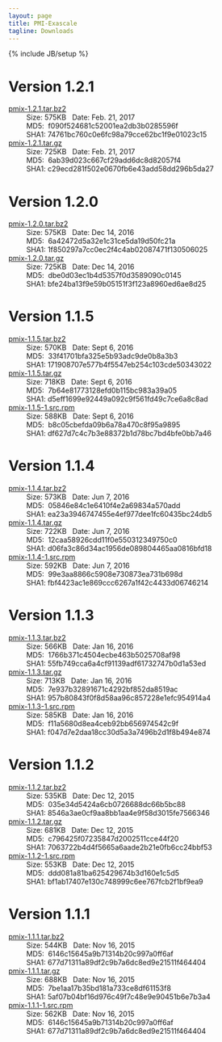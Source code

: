 ```yaml
---
layout: page
title: PMI-Exascale
tagline: Downloads
---
```

{% include JB/setup %}

Version 1.2.1
==============
[pmix-1.2.1.tar.bz2](https://raw.githubusercontent.com/pmix/tarballs/master/pmix-1.2.1.tar.bz2)<br>
&nbsp;&nbsp;&nbsp;&nbsp;&nbsp;&nbsp;&nbsp;&nbsp;&nbsp;Size: 575KB&nbsp;&nbsp;&nbsp;Date: Feb. 21, 2017<br>
&nbsp;&nbsp;&nbsp;&nbsp;&nbsp;&nbsp;&nbsp;&nbsp;&nbsp;MD5:&nbsp;&nbsp;f090f524681c52001ea2db3b0285596f<br>
&nbsp;&nbsp;&nbsp;&nbsp;&nbsp;&nbsp;&nbsp;&nbsp;&nbsp;SHA1:&nbsp;74761bc760c0e6fc98a79cce62bc1f9e01023c15<br>
[pmix-1.2.1.tar.gz](https://raw.githubusercontent.com/pmix/tarballs/master/pmix-1.2.1.tar.gz)<br>
&nbsp;&nbsp;&nbsp;&nbsp;&nbsp;&nbsp;&nbsp;&nbsp;&nbsp;Size: 725KB&nbsp;&nbsp;&nbsp;Date: Feb. 21, 2017<br>
&nbsp;&nbsp;&nbsp;&nbsp;&nbsp;&nbsp;&nbsp;&nbsp;&nbsp;MD5:&nbsp;&nbsp;6ab39d023c667cf29add6dc8d82057f4<br>
&nbsp;&nbsp;&nbsp;&nbsp;&nbsp;&nbsp;&nbsp;&nbsp;&nbsp;SHA1:&nbsp;c29ecd281f502e0670fb6e43add58dd296b5da27<br>

Version 1.2.0
==============
[pmix-1.2.0.tar.bz2](https://raw.githubusercontent.com/pmix/tarballs/master/pmix-1.2.0.tar.bz2)<br>
&nbsp;&nbsp;&nbsp;&nbsp;&nbsp;&nbsp;&nbsp;&nbsp;&nbsp;Size: 575KB&nbsp;&nbsp;&nbsp;Date: Dec 14, 2016<br>
&nbsp;&nbsp;&nbsp;&nbsp;&nbsp;&nbsp;&nbsp;&nbsp;&nbsp;MD5:&nbsp;&nbsp;6a42472d5a32e1c31ce5da19d50fc21a<br>
&nbsp;&nbsp;&nbsp;&nbsp;&nbsp;&nbsp;&nbsp;&nbsp;&nbsp;SHA1:&nbsp;1f850297a7cc0ec2f4c4ab02087471f130506025<br>
[pmix-1.2.0.tar.gz](https://raw.githubusercontent.com/pmix/tarballs/master/pmix-1.2.0.tar.gz)<br>
&nbsp;&nbsp;&nbsp;&nbsp;&nbsp;&nbsp;&nbsp;&nbsp;&nbsp;Size: 725KB&nbsp;&nbsp;&nbsp;Date: Dec 14, 2016<br>
&nbsp;&nbsp;&nbsp;&nbsp;&nbsp;&nbsp;&nbsp;&nbsp;&nbsp;MD5:&nbsp;&nbsp;dbe0d03ec1b4d5357f0d3589090c0145<br>
&nbsp;&nbsp;&nbsp;&nbsp;&nbsp;&nbsp;&nbsp;&nbsp;&nbsp;SHA1:&nbsp;bfe24ba13f9e59b05151f3f123a8960ed6ae8d25<br>

Version 1.1.5
==============
[pmix-1.1.5.tar.bz2](https://raw.githubusercontent.com/pmix/tarballs/master/pmix-1.1.5.tar.bz2)<br>
&nbsp;&nbsp;&nbsp;&nbsp;&nbsp;&nbsp;&nbsp;&nbsp;&nbsp;Size: 570KB&nbsp;&nbsp;&nbsp;Date: Sept 6, 2016<br>
&nbsp;&nbsp;&nbsp;&nbsp;&nbsp;&nbsp;&nbsp;&nbsp;&nbsp;MD5:&nbsp;&nbsp;33f41701bfa325e5b93adc9de0b8a3b3<br>
&nbsp;&nbsp;&nbsp;&nbsp;&nbsp;&nbsp;&nbsp;&nbsp;&nbsp;SHA1:&nbsp;171908707e577b4f5547eb254c103cde50343022<br>
[pmix-1.1.5.tar.gz](https://raw.githubusercontent.com/pmix/tarballs/master/pmix-1.1.5.tar.gz)<br>
&nbsp;&nbsp;&nbsp;&nbsp;&nbsp;&nbsp;&nbsp;&nbsp;&nbsp;Size: 718KB&nbsp;&nbsp;&nbsp;Date: Sept 6, 2016<br>
&nbsp;&nbsp;&nbsp;&nbsp;&nbsp;&nbsp;&nbsp;&nbsp;&nbsp;MD5:&nbsp;&nbsp;7b64e81773128efd0b115bc983a39a05<br>
&nbsp;&nbsp;&nbsp;&nbsp;&nbsp;&nbsp;&nbsp;&nbsp;&nbsp;SHA1:&nbsp;d5eff1699e92449a092c9f561fd49c7ce6a8c8ad<br>
[pmix-1.1.5-1.src.rpm](https://raw.githubusercontent.com/pmix/tarballs/master/pmix-1.1.5-1.src.rpm)<br>
&nbsp;&nbsp;&nbsp;&nbsp;&nbsp;&nbsp;&nbsp;&nbsp;&nbsp;Size: 588KB&nbsp;&nbsp;&nbsp;Date: Sept 6, 2016<br>
&nbsp;&nbsp;&nbsp;&nbsp;&nbsp;&nbsp;&nbsp;&nbsp;&nbsp;MD5:&nbsp;&nbsp;b8c05cbefda09b6a78a470c8f95a9895<br>
&nbsp;&nbsp;&nbsp;&nbsp;&nbsp;&nbsp;&nbsp;&nbsp;&nbsp;SHA1:&nbsp;df627d7c4c7b3e88372b1d78bc7bd4bfe0bb7a46<br>

Version 1.1.4
==============
[pmix-1.1.4.tar.bz2](https://raw.githubusercontent.com/pmix/tarballs/master/pmix-1.1.4.tar.bz2)<br>
&nbsp;&nbsp;&nbsp;&nbsp;&nbsp;&nbsp;&nbsp;&nbsp;&nbsp;Size: 573KB&nbsp;&nbsp;&nbsp;Date: Jun 7, 2016<br>
&nbsp;&nbsp;&nbsp;&nbsp;&nbsp;&nbsp;&nbsp;&nbsp;&nbsp;MD5:&nbsp;&nbsp;05846e84c1e6410f4e2a69834a570add<br>
&nbsp;&nbsp;&nbsp;&nbsp;&nbsp;&nbsp;&nbsp;&nbsp;&nbsp;SHA1:&nbsp;ea23a3946747455e4ef977dee1fc60435bc24db5<br>
[pmix-1.1.4.tar.gz](https://raw.githubusercontent.com/pmix/tarballs/master/pmix-1.1.4.tar.gz)<br>
&nbsp;&nbsp;&nbsp;&nbsp;&nbsp;&nbsp;&nbsp;&nbsp;&nbsp;Size: 722KB&nbsp;&nbsp;&nbsp;Date: Jun 7, 2016<br>
&nbsp;&nbsp;&nbsp;&nbsp;&nbsp;&nbsp;&nbsp;&nbsp;&nbsp;MD5:&nbsp;&nbsp;12caa58926cdd11f0e550312349750c0<br>
&nbsp;&nbsp;&nbsp;&nbsp;&nbsp;&nbsp;&nbsp;&nbsp;&nbsp;SHA1:&nbsp;d06fa3c86d34ac1956de089804465aa0816bfd18<br>
[pmix-1.1.4-1.src.rpm](https://raw.githubusercontent.com/pmix/tarballs/master/pmix-1.1.4-1.src.rpm)<br>
&nbsp;&nbsp;&nbsp;&nbsp;&nbsp;&nbsp;&nbsp;&nbsp;&nbsp;Size: 592KB&nbsp;&nbsp;&nbsp;Date: Jun 7, 2016<br>
&nbsp;&nbsp;&nbsp;&nbsp;&nbsp;&nbsp;&nbsp;&nbsp;&nbsp;MD5:&nbsp;&nbsp;99e3aa8866c5908e730873ea731b698d<br>
&nbsp;&nbsp;&nbsp;&nbsp;&nbsp;&nbsp;&nbsp;&nbsp;&nbsp;SHA1:&nbsp;fbf4423ac1e869ccc6267a1f42c4433d06746214<br>

Version 1.1.3
==============
[pmix-1.1.3.tar.bz2](https://raw.githubusercontent.com/pmix/tarballs/master/pmix-1.1.3.tar.bz2)<br>
&nbsp;&nbsp;&nbsp;&nbsp;&nbsp;&nbsp;&nbsp;&nbsp;&nbsp;Size: 566KB&nbsp;&nbsp;&nbsp;Date: Jan 16, 2016<br>
&nbsp;&nbsp;&nbsp;&nbsp;&nbsp;&nbsp;&nbsp;&nbsp;&nbsp;MD5:&nbsp;&nbsp;1766b371c4504ecbe463b5025708af98<br>
&nbsp;&nbsp;&nbsp;&nbsp;&nbsp;&nbsp;&nbsp;&nbsp;&nbsp;SHA1:&nbsp;55fb749cca6a4cf91139adf61732747b0d1a53ed<br>
[pmix-1.1.3.tar.gz](https://raw.githubusercontent.com/pmix/tarballs/master/pmix-1.1.3.tar.gz)<br>
&nbsp;&nbsp;&nbsp;&nbsp;&nbsp;&nbsp;&nbsp;&nbsp;&nbsp;Size: 713KB&nbsp;&nbsp;&nbsp;Date: Jan 16, 2016<br>
&nbsp;&nbsp;&nbsp;&nbsp;&nbsp;&nbsp;&nbsp;&nbsp;&nbsp;MD5:&nbsp;&nbsp;7e937b32891671c4292bf852da8519ac<br>
&nbsp;&nbsp;&nbsp;&nbsp;&nbsp;&nbsp;&nbsp;&nbsp;&nbsp;SHA1:&nbsp;957b80843f0f8d58aa96c857228e1efc954914a4<br>
[pmix-1.1.3-1.src.rpm](https://raw.githubusercontent.com/pmix/tarballs/master/pmix-1.1.3-1.src.rpm)<br>
&nbsp;&nbsp;&nbsp;&nbsp;&nbsp;&nbsp;&nbsp;&nbsp;&nbsp;Size: 585KB&nbsp;&nbsp;&nbsp;Date: Jan 16, 2016<br>
&nbsp;&nbsp;&nbsp;&nbsp;&nbsp;&nbsp;&nbsp;&nbsp;&nbsp;MD5:&nbsp;&nbsp;f11a5680d8ea4ceb92bb656974542c9f<br>
&nbsp;&nbsp;&nbsp;&nbsp;&nbsp;&nbsp;&nbsp;&nbsp;&nbsp;SHA1:&nbsp;f047d7e2daa18cc30d5a3a7496b2d1f8b494e874<br>

Version 1.1.2
==============
[pmix-1.1.2.tar.bz2](https://raw.githubusercontent.com/pmix/tarballs/master/pmix-1.1.2.tar.bz2)<br>
&nbsp;&nbsp;&nbsp;&nbsp;&nbsp;&nbsp;&nbsp;&nbsp;&nbsp;Size: 535KB&nbsp;&nbsp;&nbsp;Date: Dec 12, 2015<br>
&nbsp;&nbsp;&nbsp;&nbsp;&nbsp;&nbsp;&nbsp;&nbsp;&nbsp;MD5:&nbsp;&nbsp;035e34d5424a6cb0726688dc66b5bc88<br>
&nbsp;&nbsp;&nbsp;&nbsp;&nbsp;&nbsp;&nbsp;&nbsp;&nbsp;SHA1:&nbsp;8546a3ae0cf9aa8bb1aa4e9f58d3015fe7566346<br>
[pmix-1.1.2.tar.gz](https://raw.githubusercontent.com/pmix/tarballs/master/pmix-1.1.2.tar.gz)<br>
&nbsp;&nbsp;&nbsp;&nbsp;&nbsp;&nbsp;&nbsp;&nbsp;&nbsp;Size: 681KB&nbsp;&nbsp;&nbsp;Date: Dec 12, 2015<br>
&nbsp;&nbsp;&nbsp;&nbsp;&nbsp;&nbsp;&nbsp;&nbsp;&nbsp;MD5:&nbsp;&nbsp;c796425f07235847d2002511cce44f20<br>
&nbsp;&nbsp;&nbsp;&nbsp;&nbsp;&nbsp;&nbsp;&nbsp;&nbsp;SHA1:&nbsp;7063722b4d4f5665a6aade2b21e0fb6cc24bbf53<br>
[pmix-1.1.2-1.src.rpm](https://raw.githubusercontent.com/pmix/tarballs/master/pmix-1.1.2-1.src.rpm)<br>
&nbsp;&nbsp;&nbsp;&nbsp;&nbsp;&nbsp;&nbsp;&nbsp;&nbsp;Size: 553KB&nbsp;&nbsp;&nbsp;Date: Dec 12, 2015<br>
&nbsp;&nbsp;&nbsp;&nbsp;&nbsp;&nbsp;&nbsp;&nbsp;&nbsp;MD5:&nbsp;&nbsp;ddd081a81ba625429674b3d160e1c5d5<br>
&nbsp;&nbsp;&nbsp;&nbsp;&nbsp;&nbsp;&nbsp;&nbsp;&nbsp;SHA1:&nbsp;bf1ab17407e130c748999c6ee767fcb2f1bf9ea9<br>

Version 1.1.1
==============
[pmix-1.1.1.tar.bz2](https://raw.githubusercontent.com/pmix/tarballs/master/pmix-1.1.1.tar.bz2)<br>
&nbsp;&nbsp;&nbsp;&nbsp;&nbsp;&nbsp;&nbsp;&nbsp;&nbsp;Size: 544KB&nbsp;&nbsp;&nbsp;Date: Nov 16, 2015<br>
&nbsp;&nbsp;&nbsp;&nbsp;&nbsp;&nbsp;&nbsp;&nbsp;&nbsp;MD5:&nbsp;&nbsp;6146c15645a9b71314b20c997a0ff6af<br>
&nbsp;&nbsp;&nbsp;&nbsp;&nbsp;&nbsp;&nbsp;&nbsp;&nbsp;SHA1:&nbsp;677d71311a89df2c9b7a6dc8ed9e21511f464404<br>
[pmix-1.1.1.tar.gz](https://raw.githubusercontent.com/pmix/tarballs/master/pmix-1.1.1.tar.gz)<br>
&nbsp;&nbsp;&nbsp;&nbsp;&nbsp;&nbsp;&nbsp;&nbsp;&nbsp;Size: 688KB&nbsp;&nbsp;&nbsp;Date: Nov 16, 2015<br>
&nbsp;&nbsp;&nbsp;&nbsp;&nbsp;&nbsp;&nbsp;&nbsp;&nbsp;MD5:&nbsp;&nbsp;7be1aa17b35bd181a733ce8df61153f8<br>
&nbsp;&nbsp;&nbsp;&nbsp;&nbsp;&nbsp;&nbsp;&nbsp;&nbsp;SHA1:&nbsp;5af07b04bf16d976c49f7c48e9e90451b6e7b3a4<br>
[pmix-1.1.1-1.src.rpm](https://raw.githubusercontent.com/pmix/tarballs/master/pmix-1.1.1-1.src.rpm)<br>
&nbsp;&nbsp;&nbsp;&nbsp;&nbsp;&nbsp;&nbsp;&nbsp;&nbsp;Size: 562KB&nbsp;&nbsp;&nbsp;Date: Nov 16, 2015<br>
&nbsp;&nbsp;&nbsp;&nbsp;&nbsp;&nbsp;&nbsp;&nbsp;&nbsp;MD5:&nbsp;&nbsp;6146c15645a9b71314b20c997a0ff6af<br>
&nbsp;&nbsp;&nbsp;&nbsp;&nbsp;&nbsp;&nbsp;&nbsp;&nbsp;SHA1:&nbsp;677d71311a89df2c9b7a6dc8ed9e21511f464404
